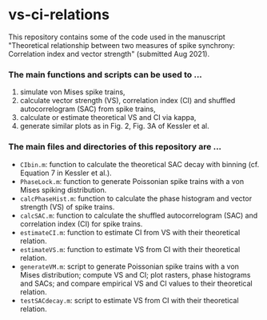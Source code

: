# vs-ci-relations
This repository contains some of the code used in the manuscript "Theoretical relationship between two measures of spike synchrony: Correlation index and vector strength" (submitted Aug 2021). 

### The main functions and scripts can be used to ...
  1. simulate von Mises spike trains,
  2. calculate vector strength (VS), correlation index (CI) and shuffled autocorrelogram (SAC) from spike trains,
  3. calculate or estimate theoretical VS and CI via kappa,
  4. generate similar plots as in Fig. 2, Fig. 3A of Kessler et al.

### The main files and directories of this repository are ...
  + `CIbin.m`: function to calculate the theoretical SAC decay with binning (cf. Equation 7 in Kessler et al.).
  + `PhaseLock.m`: function to generate Poissonian spike trains with a von Mises spiking distribution.
  + `calcPhaseHist.m`: function to calculate the phase histogram and vector strength (VS) of spike trains.
  + `calcSAC.m`: function to calculate the shuffled autocorrelogram (SAC) and correlation index (CI) for spike trains.
  + `estimateCI.m`: function to estimate CI from VS with their theoretical relation.
  + `estimateVS.m`: function to estimate VS from CI with their theoretical relation.
  + `generateVM.m`: script to generate Poissonian spike trains with a von Mises distribution; compute VS and CI; plot rasters, phase histograms and SACs; and compare empirical VS and CI values to their theoretical relation.
  + `testSACdecay.m`: script to estimate VS from CI with their theoretical relation.
 
  
